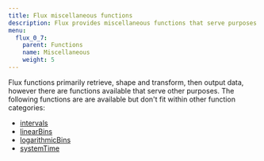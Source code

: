 ```yaml
---
title: Flux miscellaneous functions
description: Flux provides miscellaneous functions that serve purposes other than retrieving, transforming, or outputting data.
menu:
  flux_0_7:
    parent: Functions
    name: Miscellaneous
    weight: 5
---
```


Flux functions primarily retrieve, shape and transform, then output data, however
there are functions available that serve other purposes.
The following functions are are available but don't fit within other function categories:

- [intervals](/flux/v0.7/functions/misc/intervals)
- [linearBins](/flux/v0.7/functions/misc/linearbins)
- [logarithmicBins](/flux/v0.7/functions/misc/logarithmicbins)
- [systemTime](/flux/v0.7/functions/misc/systemtime)
